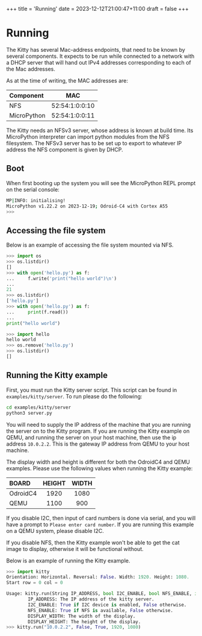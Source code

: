 +++
title = 'Running'
date = 2023-12-12T21:00:47+11:00
draft = false
+++

# Running

The Kitty has several Mac-address endpoints, that need to be known by
several components.  It expects to be run while connected to a network
with a DHCP server that will hand out IPv4 addresses corresponding to
each of the Mac addresses.

As at the time of writing, the MAC addresses are:

| Component   |      MAC       |
|:------------|:--------------:|
| NFS         | 52:54:1:0:0:10 |
| MicroPython | 52:54:1:0:0:11 |

The Kitty needs an NFSv3 server, whose address is known at build
time.  Its MicroPython interpreter can import python modules from the
NFS filesystem.  The NFSv3 server has to be set up to export to
whatever IP address the NFS component is given by DHCP.

## Boot

When first booting up the system you will see the MicroPython REPL
prompt on the serial console:
```sh
MP|INFO: initialising!
MicroPython v1.22.2 on 2023-12-19; Odroid-C4 with Cortex A55
>>>
```

## Accessing the file system

Below is an example of accessing the file system mounted via NFS.

```python
>>> import os
>>> os.listdir()
[]
>>> with open('hello.py') as f:
...     f.write('print("hello world")\n')
... 
21
>>> os.listdir()
['hello.py']
>>> with open('hello.py') as f:
...     print(f.read())
... 
print("hello world")

>>> import hello
hello world
>>> os.remove('hello.py')
>>> os.listdir()
[]
```

<!-- ## Accessing the network

TODO -->

## Running the Kitty example
First, you must run the Kitty server script. This script can be
found in `examples/kitty/server`. To run please do the following:
```sh
cd examples/kitty/server
python3 server.py
```
You will need to supply the IP address of the machine that you are running the
server on to the Kitty program. If you are running the Kitty example on QEMU, and
running the server on your host machine, then use the ip address `10.0.2.2`.
This is the gateway IP address from QEMU to your host machine.

The display width and height is different for both the OdroidC4 and QEMU examples.
Please use the following values when running the Kitty example:

| BOARD       |  HEIGHT |  WIDTH  |
|:------------|:-------:|:-------:|
| OdroidC4    |  1920   |  1080   |
| QEMU        |  1100   |  900    |

If you disable I2C, then input of card numbers is done via
serial, and you will have a prompt to `Please enter card number`. If you are
running this example on a QEMU system, please disable I2C.

If you disable NFS, then the Kitty example won't be able to get the cat image
to display, otherwise it will be functional without.

Below is an example of running the Kitty example.

```python
>>> import kitty
Orientation: Horizontal. Reversal: False. Width: 1920. Height: 1080.
Start row = 0 col = 0

Usage: kitty.run(String IP_ADDRESS, bool I2C_ENABLE, bool NFS_ENABLE, int DISPLAY_WIDTH, int DISPLAY_HEIGHT).
        IP_ADDRESS: The IP address of the kitty server.
        I2C_ENABLE: True if I2C device is enabled, False otherwise.
        NFS_ENABLE: True if NFS is available, False otherwise.
        DISPLAY_WIDTH: The width of the display.
        DISPLAY_HEIGHT: The height of the display.
>>> kitty.run("10.0.2.2", False, True, 1920, 1080)
```